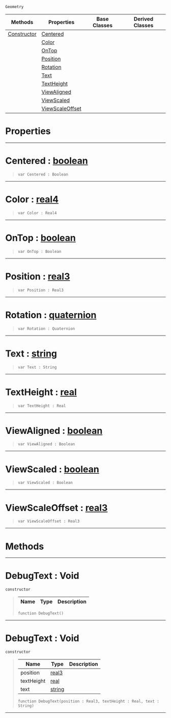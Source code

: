  `Geometry`

|Methods|Properties|Base Classes|Derived Classes|
|---|---|---|---|
|[Constructor](debugtext.md#debugtext-void)|[Centered](debugtext.md#centered-zilch-engine-doc)| | |
| |[Color](debugtext.md#color-zilch-engine-docume)| | |
| |[OnTop](debugtext.md#ontop-zilch-engine-docume)| | |
| |[Position](debugtext.md#position-zilch-engine-doc)| | |
| |[Rotation](debugtext.md#rotation-zilch-engine-doc)| | |
| |[Text](debugtext.md#text-zilch-engine-documen)| | |
| |[TextHeight](debugtext.md#textheight-zilch-engine-d)| | |
| |[ViewAligned](debugtext.md#viewaligned-zilch-engine)| | |
| |[ViewScaled](debugtext.md#viewscaled-zilch-engine-d)| | |
| |[ViewScaleOffset](debugtext.md#viewscaleoffset-zilch-eng)| | |


 #  Properties


---  
 #  Centered : [boolean](../nada_base_types/boolean.md)

> 
> ```TS:Nada
> var Centered : Boolean


---  
 #  Color : [real4](../nada_base_types/real4.md)

> 
> ```TS:Nada
> var Color : Real4


---  
 #  OnTop : [boolean](../nada_base_types/boolean.md)

> 
> ```TS:Nada
> var OnTop : Boolean


---  
 #  Position : [real3](../nada_base_types/real3.md)

> 
> ```TS:Nada
> var Position : Real3


---  
 #  Rotation : [quaternion](../nada_base_types/quaternion.md)

> 
> ```TS:Nada
> var Rotation : Quaternion


---  
 #  Text : [string](../nada_base_types/string.md)

> 
> ```TS:Nada
> var Text : String


---  
 #  TextHeight : [real](../nada_base_types/real.md)

> 
> ```TS:Nada
> var TextHeight : Real


---  
 #  ViewAligned : [boolean](../nada_base_types/boolean.md)

> 
> ```TS:Nada
> var ViewAligned : Boolean


---  
 #  ViewScaled : [boolean](../nada_base_types/boolean.md)

> 
> ```TS:Nada
> var ViewScaled : Boolean


---  
 #  ViewScaleOffset : [real3](../nada_base_types/real3.md)

> 
> ```TS:Nada
> var ViewScaleOffset : Real3


---  
 #  Methods


---  
 #  DebugText : Void

 `constructor`

> 
> |Name|Type|Description|
> |---|---|---|
> ```TS:Nada
> function DebugText()
> ``` 


---  
 #  DebugText : Void

 `constructor`

> 
> |Name|Type|Description|
> |---|---|---|
> |position|[real3](../nada_base_types/real3.md)| |
> |textHeight|[real](../nada_base_types/real.md)| |
> |text|[string](../nada_base_types/string.md)| |
> ```TS:Nada
> function DebugText(position : Real3, textHeight : Real, text : String)
> ``` 


---  
 

 